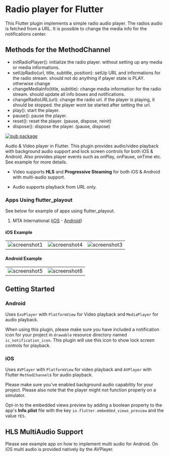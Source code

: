 # Radio player for Flutter

This Flutter plugin implements a simple radio audio player. The radios audio is fetched from a URL.
It is possible to change the media info for the notifications center.

## Methods for the MethodChannel

- initRadioPlayer(): initialize the radio player. without setting up any media or media informations.
- setUpRadio(url, title, subtitle, position): setUp URL and informations for the radio stream. should not do anything if player state is PLAY. otherwise change
- changeMediaInfo(title, subtitle): change media information for the radio stream. should update all info boxes and notifications.
- changeRadioURL(url): change the radio url. if the player is playing, it should be stopped. the player wont be started after setting the url.
- play(): start the player.
- pause(): pause the player.
- reset(): reset the player. (pause, dispose, reinit)
- dispose(): dispose the player. (pause, dispose)

[![pub package](https://img.shields.io/pub/v/flutter_playout.svg)](https://pub.dartlang.org/packages/flutter_playout)

Audio & Video player in Flutter. This plugin provides audio/video playback with background audio 
support and lock screen controls for both iOS & Android. Also provides player events such as onPlay, 
onPause, onTime etc. See example for more details.

* Video supports **HLS** and **Progressive Steaming** for both iOS & Android with multi-audio support.

* Audio supports playback from URL only.

### Apps Using flutter_playout
See below for example of apps using flutter_playout.

1. MTA International ([iOS](https://apps.apple.com/us/app/mta-international/id942619881) - [Android](https://play.google.com/store/apps/details?id=tv.mta.apps.muslimtv))

#### iOS Example
||||
:---: |:---:| :---:
![screenshot1](sc1.png)|![screenshot4](sc4.png)|![screenshot3](sc3.png)

#### Android Example
|||
:---: |:---:
![screenshot5](sc5.png)|![screenshot6](sc6.png)

## Getting Started

### Android

Uses `ExoPlayer` with `PlatformView` for Video playback and `MediaPlayer` for audio playback.

When using this plugin, please make sure you have included a notification icon 
for your project in `drawable` resource directory named `ic_notification_icon`.
This plugin will use this icon to show lock screen controls for playback.

### iOS

Uses `AVPlayer` with `PlatformView` for video playback and `AVPlayer` with Flutter 
`MethodChannel`s for audio playback.

Please make sure you've enabled background audio capability for your project.
Please also note that the player might not function properly on a simulator.

Opt-in to the embedded views preview by adding a boolean property to the app's 
**Info.plist** file with the key `io.flutter.embedded_views_preview` and the value `YES`.

## HLS MultiAudio Support

Please see example app on how to implement multi audio for Android. On iOS multi audio is 
provided natively by the AVPlayer.